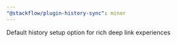 ```yaml
---
"@stackflow/plugin-history-sync": minor
---
```


Default history setup option for rich deep link experiences
